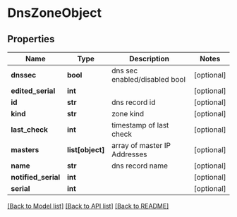 # DnsZoneObject

## Properties
Name | Type | Description | Notes
------------ | ------------- | ------------- | -------------
**dnssec** | **bool** | dns sec enabled/disabled bool | [optional] 
**edited_serial** | **int** |  | [optional] 
**id** | **str** | dns record id | [optional] 
**kind** | **str** | zone kind | [optional] 
**last_check** | **int** | timestamp of last check | [optional] 
**masters** | **list[object]** | array of master IP Addresses | [optional] 
**name** | **str** | dns record name | [optional] 
**notified_serial** | **int** |  | [optional] 
**serial** | **int** |  | [optional] 

[[Back to Model list]](../README.md#documentation-for-models) [[Back to API list]](../README.md#documentation-for-api-endpoints) [[Back to README]](../README.md)


